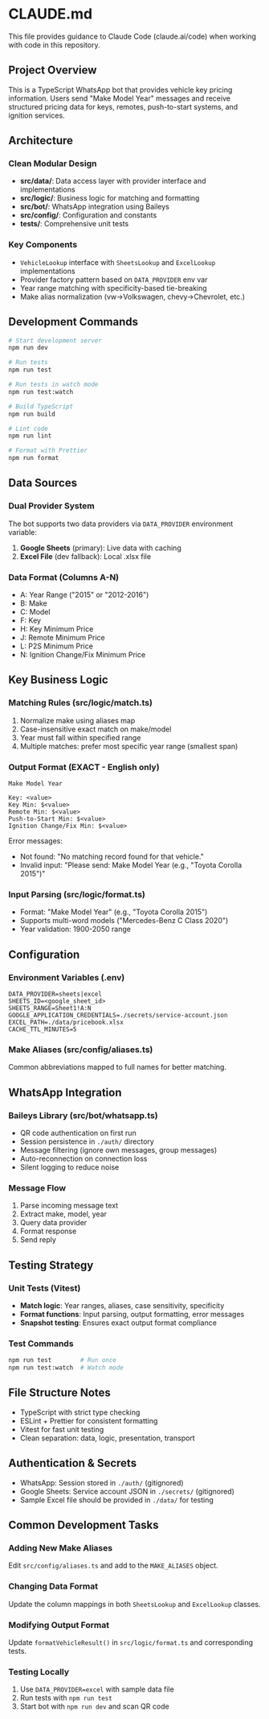 # CLAUDE.md

This file provides guidance to Claude Code (claude.ai/code) when working with code in this repository.

## Project Overview

This is a TypeScript WhatsApp bot that provides vehicle key pricing information. Users send "Make Model Year" messages and receive structured pricing data for keys, remotes, push-to-start systems, and ignition services.

## Architecture

### Clean Modular Design
- **src/data/**: Data access layer with provider interface and implementations
- **src/logic/**: Business logic for matching and formatting
- **src/bot/**: WhatsApp integration using Baileys
- **src/config/**: Configuration and constants
- **tests/**: Comprehensive unit tests

### Key Components
- `VehicleLookup` interface with `SheetsLookup` and `ExcelLookup` implementations
- Provider factory pattern based on `DATA_PROVIDER` env var
- Year range matching with specificity-based tie-breaking
- Make alias normalization (vw→Volkswagen, chevy→Chevrolet, etc.)

## Development Commands

```bash
# Start development server
npm run dev

# Run tests
npm run test

# Run tests in watch mode
npm run test:watch

# Build TypeScript
npm run build

# Lint code
npm run lint

# Format with Prettier
npm run format
```

## Data Sources

### Dual Provider System
The bot supports two data providers via `DATA_PROVIDER` environment variable:

1. **Google Sheets** (primary): Live data with caching
2. **Excel File** (dev fallback): Local .xlsx file

### Data Format (Columns A-N)
- A: Year Range ("2015" or "2012-2016")
- B: Make
- C: Model  
- F: Key
- H: Key Minimum Price
- J: Remote Minimum Price
- L: P2S Minimum Price
- N: Ignition Change/Fix Minimum Price

## Key Business Logic

### Matching Rules (src/logic/match.ts)
1. Normalize make using aliases map
2. Case-insensitive exact match on make/model
3. Year must fall within specified range
4. Multiple matches: prefer most specific year range (smallest span)

### Output Format (EXACT - English only)
```
Make Model Year

Key: <value>
Key Min: $<value>
Remote Min: $<value>
Push-to-Start Min: $<value>
Ignition Change/Fix Min: $<value>
```

Error messages:
- Not found: "No matching record found for that vehicle."
- Invalid input: "Please send: Make Model Year (e.g., \"Toyota Corolla 2015\")"

### Input Parsing (src/logic/format.ts)
- Format: "Make Model Year" (e.g., "Toyota Corolla 2015")
- Supports multi-word models ("Mercedes-Benz C Class 2020")
- Year validation: 1900-2050 range

## Configuration

### Environment Variables (.env)
```env
DATA_PROVIDER=sheets|excel
SHEETS_ID=<google_sheet_id>
SHEETS_RANGE=Sheet1!A:N
GOOGLE_APPLICATION_CREDENTIALS=./secrets/service-account.json
EXCEL_PATH=./data/pricebook.xlsx
CACHE_TTL_MINUTES=5
```

### Make Aliases (src/config/aliases.ts)
Common abbreviations mapped to full names for better matching.

## WhatsApp Integration

### Baileys Library (src/bot/whatsapp.ts)
- QR code authentication on first run
- Session persistence in `./auth/` directory
- Message filtering (ignore own messages, group messages)
- Auto-reconnection on connection loss
- Silent logging to reduce noise

### Message Flow
1. Parse incoming message text
2. Extract make, model, year
3. Query data provider
4. Format response
5. Send reply

## Testing Strategy

### Unit Tests (Vitest)
- **Match logic**: Year ranges, aliases, case sensitivity, specificity
- **Format functions**: Input parsing, output formatting, error messages
- **Snapshot testing**: Ensures exact output format compliance

### Test Commands
```bash
npm run test        # Run once
npm run test:watch  # Watch mode
```

## File Structure Notes
- TypeScript with strict type checking
- ESLint + Prettier for consistent formatting
- Vitest for fast unit testing
- Clean separation: data, logic, presentation, transport

## Authentication & Secrets
- WhatsApp: Session stored in `./auth/` (gitignored)
- Google Sheets: Service account JSON in `./secrets/` (gitignored)
- Sample Excel file should be provided in `./data/` for testing

## Common Development Tasks

### Adding New Make Aliases
Edit `src/config/aliases.ts` and add to the `MAKE_ALIASES` object.

### Changing Data Format
Update the column mappings in both `SheetsLookup` and `ExcelLookup` classes.

### Modifying Output Format
Update `formatVehicleResult()` in `src/logic/format.ts` and corresponding tests.

### Testing Locally
1. Use `DATA_PROVIDER=excel` with sample data file
2. Run tests with `npm run test`
3. Start bot with `npm run dev` and scan QR code